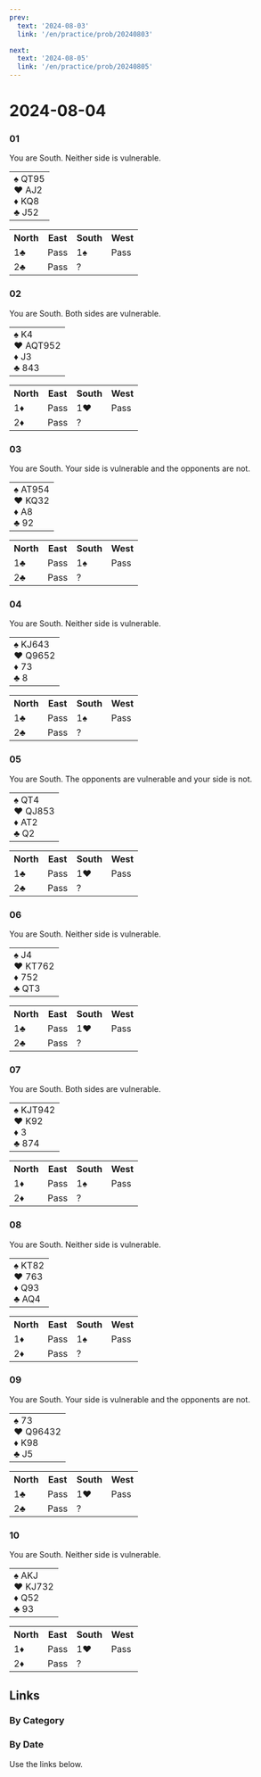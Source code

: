 ```yaml
---
prev:
  text: '2024-08-03'
  link: '/en/practice/prob/20240803'

next:
  text: '2024-08-05'
  link: '/en/practice/prob/20240805'
---
```


# 2024-08-04

### 01

You are South. Neither side is vulnerable.

<table class="hand">
	<tr>
		<td>♠️ QT95<br>♥️ AJ2<br>♦️ KQ8<br>♣️ J52</td>
	</tr>
</table>

<table class="auction">
	<tr>
		<th>North</th>
		<th>East</th>
		<th>South</th>
		<th>West</th>
	</tr>
	<tr>
		<td>1♣️</td>
		<td>Pass</td>
		<td>1♠️</td>
		<td>Pass</td>
	</tr>
	<tr>
		<td>2♣️</td>
		<td>Pass</td>
		<td>?</td>
		<td></td>
	</tr>
</table>

### 02

You are South. Both sides are vulnerable.

<table class="hand">
	<tr>
		<td>♠️ K4<br>♥️ AQT952<br>♦️ J3<br>♣️ 843</td>
	</tr>
</table>

<table class="auction">
	<tr>
		<th>North</th>
		<th>East</th>
		<th>South</th>
		<th>West</th>
	</tr>
	<tr>
		<td>1♦️</td>
		<td>Pass</td>
		<td>1♥️</td>
		<td>Pass</td>
	</tr>
	<tr>
		<td>2♦️</td>
		<td>Pass</td>
		<td>?</td>
		<td></td>
	</tr>
</table>

### 03

You are South. Your side is vulnerable and the opponents are not.

<table class="hand">
	<tr>
		<td>♠️ AT954<br>♥️ KQ32<br>♦️ A8<br>♣️ 92</td>
	</tr>
</table>

<table class="auction">
	<tr>
		<th>North</th>
		<th>East</th>
		<th>South</th>
		<th>West</th>
	</tr>
	<tr>
		<td>1♣️</td>
		<td>Pass</td>
		<td>1♠️</td>
		<td>Pass</td>
	</tr>
	<tr>
		<td>2♣️</td>
		<td>Pass</td>
		<td>?</td>
		<td></td>
	</tr>
</table>

### 04

You are South. Neither side is vulnerable.

<table class="hand">
	<tr>
		<td>♠️ KJ643<br>♥️ Q9652<br>♦️ 73<br>♣️ 8</td>
	</tr>
</table>

<table class="auction">
	<tr>
		<th>North</th>
		<th>East</th>
		<th>South</th>
		<th>West</th>
	</tr>
	<tr>
		<td>1♣️</td>
		<td>Pass</td>
		<td>1♠️</td>
		<td>Pass</td>
	</tr>
	<tr>
		<td>2♣️</td>
		<td>Pass</td>
		<td>?</td>
		<td></td>
	</tr>
</table>

### 05

You are South. The opponents are vulnerable and your side is not.

<table class="hand">
	<tr>
		<td>♠️ QT4<br>♥️ QJ853<br>♦️ AT2<br>♣️ Q2</td>
	</tr>
</table>

<table class="auction">
	<tr>
		<th>North</th>
		<th>East</th>
		<th>South</th>
		<th>West</th>
	</tr>
	<tr>
		<td>1♣️</td>
		<td>Pass</td>
		<td>1♥️</td>
		<td>Pass</td>
	</tr>
	<tr>
		<td>2♣️</td>
		<td>Pass</td>
		<td>?</td>
		<td></td>
	</tr>
</table>

### 06

You are South. Neither side is vulnerable.

<table class="hand">
	<tr>
		<td>♠️ J4<br>♥️ KT762<br>♦️ 752<br>♣️ QT3</td>
	</tr>
</table>

<table class="auction">
	<tr>
		<th>North</th>
		<th>East</th>
		<th>South</th>
		<th>West</th>
	</tr>
	<tr>
		<td>1♣️</td>
		<td>Pass</td>
		<td>1♥️</td>
		<td>Pass</td>
	</tr>
	<tr>
		<td>2♣️</td>
		<td>Pass</td>
		<td>?</td>
		<td></td>
	</tr>
</table>

### 07

You are South. Both sides are vulnerable.

<table class="hand">
	<tr>
		<td>♠️ KJT942<br>♥️ K92<br>♦️ 3<br>♣️ 874</td>
	</tr>
</table>

<table class="auction">
	<tr>
		<th>North</th>
		<th>East</th>
		<th>South</th>
		<th>West</th>
	</tr>
	<tr>
		<td>1♦️</td>
		<td>Pass</td>
		<td>1♠️</td>
		<td>Pass</td>
	</tr>
	<tr>
		<td>2♦️</td>
		<td>Pass</td>
		<td>?</td>
		<td></td>
	</tr>
</table>

### 08

You are South. Neither side is vulnerable.

<table class="hand">
	<tr>
		<td>♠️ KT82<br>♥️ 763<br>♦️ Q93<br>♣️ AQ4</td>
	</tr>
</table>

<table class="auction">
	<tr>
		<th>North</th>
		<th>East</th>
		<th>South</th>
		<th>West</th>
	</tr>
	<tr>
		<td>1♦️</td>
		<td>Pass</td>
		<td>1♠️</td>
		<td>Pass</td>
	</tr>
	<tr>
		<td>2♦️</td>
		<td>Pass</td>
		<td>?</td>
		<td></td>
	</tr>
</table>

### 09

You are South. Your side is vulnerable and the opponents are not.

<table class="hand">
	<tr>
		<td>♠️ 73<br>♥️ Q96432<br>♦️ K98<br>♣️ J5</td>
	</tr>
</table>

<table class="auction">
	<tr>
		<th>North</th>
		<th>East</th>
		<th>South</th>
		<th>West</th>
	</tr>
	<tr>
		<td>1♣️</td>
		<td>Pass</td>
		<td>1♥️</td>
		<td>Pass</td>
	</tr>
	<tr>
		<td>2♣️</td>
		<td>Pass</td>
		<td>?</td>
		<td></td>
	</tr>
</table>

### 10

You are South. Neither side is vulnerable.

<table class="hand">
	<tr>
		<td>♠️ AKJ<br>♥️ KJ732<br>♦️ Q52<br>♣️ 93</td>
	</tr>
</table>

<table class="auction">
	<tr>
		<th>North</th>
		<th>East</th>
		<th>South</th>
		<th>West</th>
	</tr>
	<tr>
		<td>1♦️</td>
		<td>Pass</td>
		<td>1♥️</td>
		<td>Pass</td>
	</tr>
	<tr>
		<td>2♦️</td>
		<td>Pass</td>
		<td>?</td>
		<td></td>
	</tr>
</table>

## Links

[<Badge type="tip" text="Check Solution"/>](/en/learning/prob/20240804)

### By Category

[<Badge type="info" text="<--"/>](/en/practice/prob/20240804#links)
[<Badge type="tip" text="Calendar"/>](/en/practice/calendar/202408)
[<Badge type="tip" text="-->"/>](/en/practice/prob/20240807)

### By Date

Use the links below.